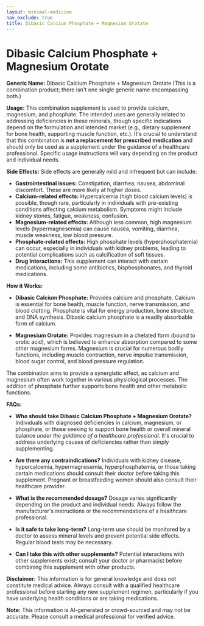 ```yaml
---
layout: minimal-medicine
nav_exclude: true
title: Dibasic Calcium Phosphate + Magnesium Orotate
---
```


# Dibasic Calcium Phosphate + Magnesium Orotate

**Generic Name:** Dibasic Calcium Phosphate + Magnesium Orotate (This is a combination product; there isn't one single generic name encompassing both.)

**Usage:** This combination supplement is used to provide calcium, magnesium, and phosphate.  The intended uses are generally related to addressing deficiencies in these minerals, though specific indications depend on the formulation and intended market (e.g., dietary supplement for bone health, supporting muscle function, etc.).  It's crucial to understand that this combination is **not a replacement for prescribed medication** and should only be used as a supplement under the guidance of a healthcare professional.  Specific usage instructions will vary depending on the product and individual needs.

**Side Effects:** Side effects are generally mild and infrequent but can include:

* **Gastrointestinal issues:** Constipation, diarrhea, nausea, abdominal discomfort.  These are more likely at higher doses.
* **Calcium-related effects:**  Hypercalcemia (high blood calcium levels) is possible, though rare, particularly in individuals with pre-existing conditions affecting calcium metabolism.  Symptoms might include kidney stones, fatigue, weakness, confusion.
* **Magnesium-related effects:**  Although less common, high magnesium levels (hypermagnesemia) can cause nausea, vomiting, diarrhea, muscle weakness, low blood pressure.
* **Phosphate-related effects:**  High phosphate levels (hyperphosphatemia) can occur, especially in individuals with kidney problems, leading to potential complications such as calcification of soft tissues.
* **Drug Interactions:**  This supplement can interact with certain medications, including some antibiotics, bisphosphonates, and thyroid medications.


**How it Works:**

* **Dibasic Calcium Phosphate:** Provides calcium and phosphate.  Calcium is essential for bone health, muscle function, nerve transmission, and blood clotting. Phosphate is vital for energy production, bone structure, and DNA synthesis.  Dibasic calcium phosphate is a readily absorbable form of calcium.

* **Magnesium Orotate:** Provides magnesium in a chelated form (bound to orotic acid), which is believed to enhance absorption compared to some other magnesium forms. Magnesium is crucial for numerous bodily functions, including muscle contraction, nerve impulse transmission, blood sugar control, and blood pressure regulation.

The combination aims to provide a synergistic effect, as calcium and magnesium often work together in various physiological processes.  The addition of phosphate further supports bone health and other metabolic functions.


**FAQs:**

* **Who should take Dibasic Calcium Phosphate + Magnesium Orotate?** Individuals with diagnosed deficiencies in calcium, magnesium, or phosphate, or those seeking to support bone health or overall mineral balance *under the guidance of a healthcare professional*.  It's crucial to address underlying causes of deficiencies rather than simply supplementing.

* **Are there any contraindications?**  Individuals with kidney disease, hypercalcemia, hypermagnesemia, hyperphosphatemia, or those taking certain medications should consult their doctor before taking this supplement.  Pregnant or breastfeeding women should also consult their healthcare provider.

* **What is the recommended dosage?** Dosage varies significantly depending on the product and individual needs.  Always follow the manufacturer's instructions or the recommendations of a healthcare professional.

* **Is it safe to take long-term?**  Long-term use should be monitored by a doctor to assess mineral levels and prevent potential side effects. Regular blood tests may be necessary.

* **Can I take this with other supplements?**  Potential interactions with other supplements exist; consult your doctor or pharmacist before combining this supplement with other products.


**Disclaimer:** This information is for general knowledge and does not constitute medical advice.  Always consult with a qualified healthcare professional before starting any new supplement regimen, particularly if you have underlying health conditions or are taking medications.


**Note:** This information is AI-generated or crowd-sourced and may not be accurate. Please consult a medical professional for verified advice.